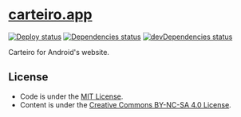 # [carteiro.app](https://carteiro.app)

[![Deploy status](https://img.shields.io/netlify/dfe440ac-8dff-490d-9074-ae1ebf12f309?label=deploy)](https://app.netlify.com/sites/carteiroapp/deploys)
[![Dependencies status](https://img.shields.io/david/rbardini/carteiro.app.svg)](https://david-dm.org/rbardini/carteiro.app)
[![devDependencies status](https://img.shields.io/david/dev/rbardini/carteiro.app.svg)](https://david-dm.org/rbardini/carteiro.app?type=dev)

Carteiro for Android's website.

## License

- Code is under the [MIT License](https://opensource.org/licenses/MIT).
- Content is under the [Creative Commons BY-NC-SA 4.0 License](https://creativecommons.org/licenses/by-nc-sa/4.0/).
